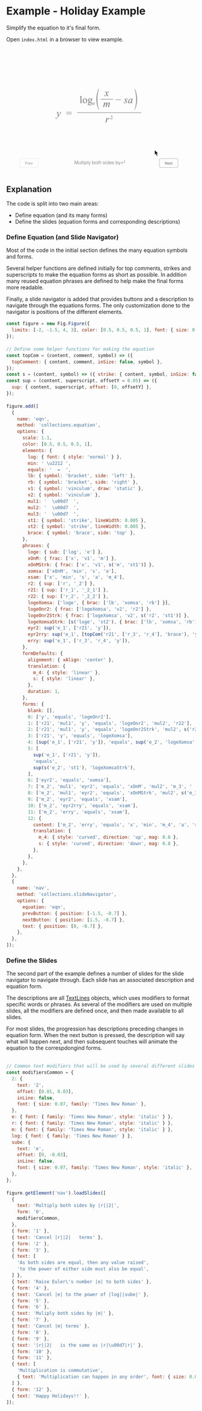 # Example - Holiday Example

Simplify the equation to it's final form.

Open `index.html` in a browser to view example.

![](./example.gif)

## Explanation

The code is split into two main areas:

* Define equation (and its many forms)
* Define the slides (equation forms and corresponding descriptions)

### Define Equation (and Slide Navigator)

Most of the code in the initial section defines the many equation symbols and forms.

Several helper functions are defined initially for top comments, strikes and superscripts to make the equation forms as short as possible. In addition many reused equation phrases are defined to help make the final forms more readable.

Finally, a slide navigator is added that provides buttons and a description to navigate through the equations forms. The only customization done to the navigator is positions of the different elements.

```js
const figure = new Fig.Figure({
  limits: [-2, -1.5, 4, 3], color: [0.5, 0.5, 0.5, 1], font: { size: 0.1 },
});

// Define some helper functions for making the equation
const topCom = (content, comment, symbol) => ({
  topComment: { content, comment, inSize: false, symbol },
});
const s = (content, symbol) => ({ strike: { content, symbol, inSize: false } });
const sup = (content, superscript, offsetY = 0.05) => ({
  sup: { content, superscript, offset: [0, offsetY] },
});

figure.add([
  {
    name: 'eqn',
    method: 'collections.equation',
    options: {
      scale: 1.1,
      color: [0.5, 0.5, 0.5, 1],
      elements: {
        log: { font: { style: 'normal' } },
        min: ' \u2212 ',
        equals: '  =  ',
        lb: { symbol: 'bracket', side: 'left' },
        rb: { symbol: 'bracket', side: 'right' },
        v1: { symbol: 'vinculum', draw: 'static' },
        v2: { symbol: 'vinculum' },
        mul1: '  \u00d7  ',
        mul2: '  \u00d7  ',
        mul3: '  \u00d7  ',
        st1: { symbol: 'strike', lineWidth: 0.005 },
        st2: { symbol: 'strike', lineWidth: 0.005 },
        brace: { symbol: 'brace', side: 'top' },
      },
      phrases: {
        loge: { sub: ['log', 'e'] },
        xOnM: { frac: ['x', 'v1', 'm'] },
        xOnMStrk: { frac: ['x', 'v1', s('m', 'st1')] },
        xomsa: ['xOnM', 'min', 's', 'a'],
        xsam: ['x', 'min', 's', 'a', 'm_4'],
        r2: { sup: ['r', '_2'] },
        r21: { sup: ['r_1', '_2_1'] },
        r22: { sup: ['r_2', '_2_2'] },
        logeXomsa: ['loge', { brac: ['lb', 'xomsa', 'rb'] }],
        logeOnr2: { frac: ['logeXomsa', 'v2', 'r2'] },
        logeOnr2Strk: { frac: ['logeXomsa', 'v2', s('r2', 'st1')] },
        logeXomsaStrk: [s('loge', 'st2'), { brac: ['lb', 'xomsa', 'rb'] }],
        eyr2: sup('e_1', ['r21', 'y']),
        eyr2rry: sup('e_1', [topCom('r21', ['r_3', 'r_4'], 'brace'), 'y']),
        erry: sup('e_1', ['r_3', 'r_4', 'y']),
      },
      formDefaults: {
        alignment: { xAlign: 'center' },
        translation: {
          m_4: { style: 'linear' },
          s: { style: 'linear' },
        },
        duration: 1,
      },
      forms: {
        blank: [],
        0: ['y', 'equals', 'logeOnr2'],
        1: ['r21', 'mul1', 'y', 'equals', 'logeOnr2', 'mul2', 'r22'],
        2: ['r21', 'mul1', 'y', 'equals', 'logeOnr2Strk', 'mul2', s('r22', 'st2')],
        3: ['r21', 'y', 'equals', 'logeXomsa'],
        4: [sup('e_1', ['r21', 'y']), 'equals', sup('e_2', 'logeXomsa')],
        5: [
          sup('e_1', ['r21', 'y']),
          'equals',
          sup(s('e_2', 'st1'), 'logeXomsaStrk'),
        ],
        6: ['eyr2', 'equals', 'xomsa'],
        7: ['m_2', 'mul1', 'eyr2', 'equals', 'xOnM', 'mul2', 'm_3', '   ', 'min', '   ', 's', 'a', 'mul3', 'm_4'],
        8: ['m_2', 'mul1', 'eyr2', 'equals', 'xOnMStrk', 'mul2', s('m_3', 'st2'), '   ', 'min', '   ', 's', 'a', 'mul3', 'm_4'],
        9: ['m_2', 'eyr2', 'equals', 'xsam'],
        10: ['m_2', 'eyr2rry', 'equals', 'xsam'],
        11: ['m_2', 'erry', 'equals', 'xsam'],
        12: {
          content: ['m_2', 'erry', 'equals', 'x', 'min', 'm_4', 'a', 's'],
          translation: {
            m_4: { style: 'curved', direction: 'up', mag: 0.8 },
            s: { style: 'curved', direction: 'down', mag: 0.8 },
          },
        },
      },
    },
  },
  {
    name: 'nav',
    method: 'collections.slideNavigator',
    options: {
      equation: 'eqn',
      prevButton: { position: [-1.5, -0.7] },
      nextButton: { position: [1.5, -0.7] },
      text: { position: [0, -0.7] },
    },
  },
]);
```


### Define the Slides

The second part of the example defines a number of slides for the slide navigator to navigate through. Each slide has an associated description and equation form.

The descriptions are all [TextLines](https://airladon.github.io/FigureOne/api/#obj_textlines) objects, which uses modifiers to format specific words or phrases. As several of the modifiers are used on multiple slides, all the modifiers are defined once, and then made available to all slides.

For most slides, the progression has descriptions preceding changes in equation form. When the next button is pressed, the description will say what will happen next, and then subsequent touches will animate the equation to the correspdongind forms.

```js

// Common text modifiers that will be used by several different slides
const modifiersCommon = {
  2: {
    text: '2',
    offset: [0.01, 0.03],
    inLine: false,
    font: { size: 0.07, family: 'Times New Roman' },
  },
  e: { font: { family: 'Times New Roman', style: 'italic' } },
  r: { font: { family: 'Times New Roman', style: 'italic' } },
  m: { font: { family: 'Times New Roman', style: 'italic' } },
  log: { font: { family: 'Times New Roman' } },
  sube: {
    text: 'e',
    offset: [0, -0.03],
    inLine: false,
    font: { size: 0.07, family: 'Times New Roman', style: 'italic' },
  },
};

figure.getElement('nav').loadSlides([
  {
    text: 'Multiply both sides by |r||2|',
    form: '0',
    modifiersCommon,
  },
  { form: '1' },
  { text: 'Cancel |r||2|   terms' },
  { form: '2' },
  { form: '3' },
  { text: [
    'As both sides are equal, then any value raised',
    'to the power of either side must also be equal',
  ] },
  { text: 'Raise Euler\'s number |e| to both sides' },
  { form: '4' },
  { text: 'Cancel |e| to the power of |log||sube|' },
  { form: '5' },
  { form: '6' },
  { text: 'Muliply both sides by |m|' },
  { form: '7' },
  { text: 'Cancel |m| terms' },
  { form: '8' },
  { form: '9' },
  { text: '|r||2|   is the same as |r|\u00d7|r|' },
  { form: '10' },
  { form: '11' },
  { text: [
    'Multiplication is commutative',
    { text: 'Multiplication can happen in any order', font: { size: 0.06 } },
  ] },
  { form: '12' },
  { text: 'Happy Holidays!!' },
]);
```
